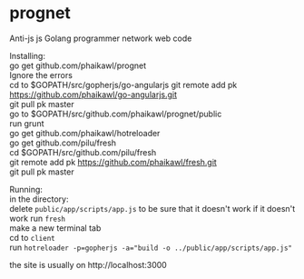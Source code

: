prognet
=======

Anti-js js Golang programmer network web code

Installing:  
go get github.com/phaikawl/prognet  
Ignore the errors  
cd to $GOPATH/src/gopherjs/go-angularjs 
git remote add pk https://github.com/phaikawl/go-angularjs.git  
git pull pk master  
go to $GOPATH/src/github.com/phaikawl/prognet/public  
run grunt   
go get github.com/phaikawl/hotreloader  
go get github.com/pilu/fresh  
cd $GOPATH/src/github.com/pilu/fresh  
git remote add pk https://github.com/phaikawl/fresh.git  
git pull pk master  

Running:  
in the directory:  
delete `public/app/scripts/app.js` to be sure that it doesn't work if it doesn't work
run `fresh`  
make a new terminal tab  
cd to `client`  
run `hotreloader -p=gopherjs -a="build -o ../public/app/scripts/app.js"`  

the site is usually on http://localhost:3000
